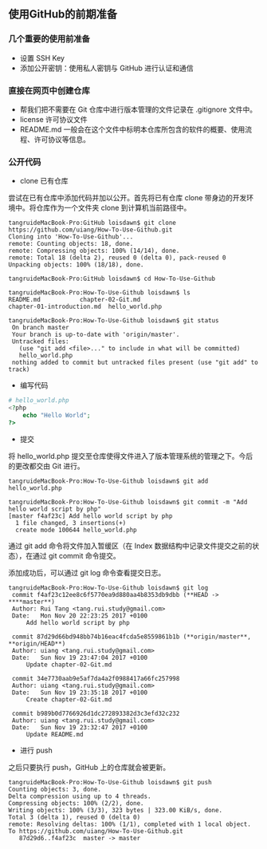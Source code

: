 ## 使用GitHub的前期准备

### 几个重要的使用前准备

* 设置 SSH Key
* 添加公开密钥：使用私人密钥与 GitHub 进行认证和通信

### 直接在网页中创建仓库

* 帮我们把不需要在 Git 仓库中进行版本管理的文件记录在 .gitignore 文件中。
* license 许可协议文件
* README.md 一般会在这个文件中标明本仓库所包含的软件的概要、使用流程、许可协议等信息。

### 公开代码

* clone 已有仓库

尝试在已有仓库中添加代码并加以公开。首先将已有仓库 clone 带身边的开发环境中。将仓库作为一个文件夹 clone 到计算机当前路径中。
```
tangruideMacBook-Pro:GitHub loisdawn$ git clone https://github.com/uiang/How-To-Use-Github.git
Cloning into 'How-To-Use-Github'...
remote: Counting objects: 18, done.
remote: Compressing objects: 100% (14/14), done.
remote: Total 18 (delta 2), reused 0 (delta 0), pack-reused 0
Unpacking objects: 100% (18/18), done.
```
```
tangruideMacBook-Pro:GitHub loisdawn$ cd How-To-Use-Github
```
```
tangruideMacBook-Pro:How-To-Use-Github loisdawn$ ls
README.md			chapter-02-Git.md
chapter-01-introduction.md	hello_world.php
```
```
tangruideMacBook-Pro:How-To-Use-Github loisdawn$ git status
 On branch master
 Your branch is up-to-date with 'origin/master'.
 Untracked files:
   (use "git add <file>..." to include in what will be committed)
 ​	hello_world.php
 nothing added to commit but untracked files present (use "git add" to track)
```
* 编写代码

```php
# hello_world.php
<?php
	echo "Hello World";
?>
```
* 提交

将 hello_world.php 提交至仓库使得文件进入了版本管理系统的管理之下。今后的更改都交由 Git 进行。
```
tangruideMacBook-Pro:How-To-Use-Github loisdawn$ git add hello_world.php
```
```
tangruideMacBook-Pro:How-To-Use-Github loisdawn$ git commit -m "Add hello world script by php"
[master f4af23c] Add hello world script by php
  1 file changed, 3 insertions(+)
  create mode 100644 hello_world.php
```
通过 git add 命令将文件加入暂缓区（在 Index 数据结构中记录文件提交之前的状态），在通过 git commit 命令提交。

添加成功后，可以通过 git log 命令查看提交日志。
```
tangruideMacBook-Pro:How-To-Use-Github loisdawn$ git log
 commit f4af23c12ee8c6f5770ea9d880aa4b8353db9dbb (**HEAD -> ****master**)
 Author: Rui Tang <tang.rui.study@gmail.com>
 Date:   Mon Nov 20 22:23:25 2017 +0100
 ​    Add hello world script by php
 
 commit 87d29d66bd948bb74b16eac4fcda5e8559861b1b (**origin/master**, **origin/HEAD**)
 Author: uiang <tang.rui.study@gmail.com>
 Date:   Sun Nov 19 23:47:04 2017 +0100
 ​    Update chapter-02-Git.md
 
 commit 34e7730aab9e5af7da4a2f0988417a66fc257998
 Author: uiang <tang.rui.study@gmail.com>
 Date:   Sun Nov 19 23:35:18 2017 +0100
 ​    Create chapter-02-Git.md
 
 commit b989b0d7766926d1dc272893382d3c3efd32c232
 Author: uiang <tang.rui.study@gmail.com>
 Date:   Sun Nov 19 23:32:47 2017 +0100
 ​    Update README.md
```
* 进行 push

之后只要执行 push，GitHub 上的仓库就会被更新。
```
tangruideMacBook-Pro:How-To-Use-Github loisdawn$ git push
Counting objects: 3, done.
Delta compression using up to 4 threads.
Compressing objects: 100% (2/2), done.
Writing objects: 100% (3/3), 323 bytes | 323.00 KiB/s, done.
Total 3 (delta 1), reused 0 (delta 0)
remote: Resolving deltas: 100% (1/1), completed with 1 local object.
To https://github.com/uiang/How-To-Use-Github.git
   87d29d6..f4af23c  master -> master
```

